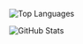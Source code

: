 ![Top Languages](https://github-readme-stats.vercel.app/api/top-langs/?username=tari9bro&layout=compact&theme=dark&hide_border=true&bg_color=00000000&langs_count=10&exclude_repo=github-readme-stats,tari9bro.github.io)

![GitHub Stats](https://github-readme-stats.vercel.app/api?username=tari9bro&show_icons=true&theme=radical&include_all_commits=true&count_private=true&hide_rank=false&hide_border=true)





